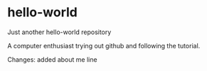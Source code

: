 # hello-world
Just another hello-world repository

A computer enthusiast trying out github and following the tutorial.

Changes: added about me line
